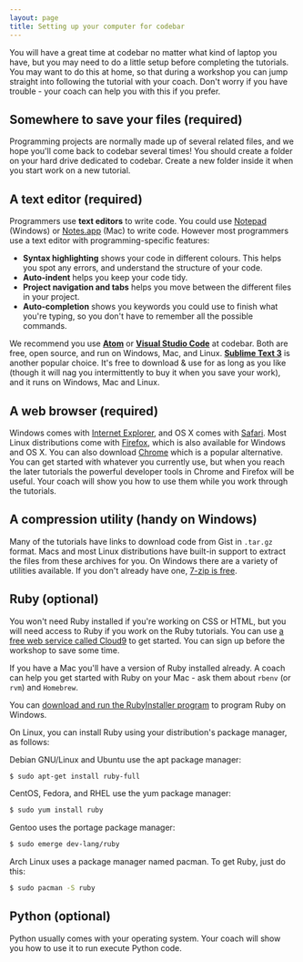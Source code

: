 ```yaml
---
layout: page
title: Setting up your computer for codebar
---
```


You will have a great time at codebar no matter what kind of laptop you have, but you may need to do a little setup before completing the tutorials. You may want to do this at home, so that during a workshop you can jump straight into following the tutorial with your coach. Don't worry if you have trouble - your coach can help you with this if you prefer.


## Somewhere to save your files (required)

Programming projects are normally made up of several related files, and we hope you'll come back to codebar several times! You should create a folder on your hard drive dedicated to codebar. Create a new folder inside it when you start work on a new tutorial.


## A text editor (required)

Programmers use **text editors** to write code. You could use [Notepad](https://en.wikipedia.org/wiki/Notepad_%28software%29) (Windows) or [Notes.app](https://en.wikipedia.org/wiki/Notes_%28application%29) (Mac) to write code. However most programmers use a text editor with programming-specific features:

- **Syntax highlighting** shows your code in different colours. This helps you spot any errors, and understand the structure of your code.
- **Auto-indent** helps you keep your code tidy.
- **Project navigation and tabs** helps you move between the different files in your project.
- **Auto-completion** shows you keywords you could use to finish what you're typing, so you don't have to remember all the possible commands.

We recommend you use **[Atom](https://atom.io/)** or **[Visual Studio Code](https://code.visualstudio.com/)** at codebar. Both are free, open source, and run on Windows, Mac, and Linux. **[Sublime Text 3](http://www.sublimetext.com/)** is another popular choice. It's free to download & use for as long as you like (though it will nag you intermittently to buy it when you save your work), and it runs on Windows, Mac and Linux.


## A web browser (required)

Windows comes with [Internet Explorer](https://windows.microsoft.com/en-us/internet-explorer/), and OS X comes with [Safari](https://www.apple.com/uk/safari/). Most Linux distributions come with [Firefox](https://www.mozilla.org/en-US/firefox/), which is also available for Windows and OS X. You can also download [Chrome](https://www.google.com/chrome/) which is a popular alternative. You can get started with whatever you currently use, but when you reach the later tutorials the powerful developer tools in Chrome and Firefox will be useful. Your coach will show you how to use them while you work through the tutorials.

## A compression utility (handy on Windows)

Many of the tutorials have links to download code from Gist in `.tar.gz` format. Macs and most Linux distributions have built-in support to extract the files from these archives for you. On Windows there are a variety of utilities available. If you don't already have one, [7-zip is free](http://www.7-zip.org/).

## Ruby (optional)

You won't need Ruby installed if you're working on CSS or HTML, but you will need access to Ruby if you work on the Ruby tutorials. You can use [a free web service called Cloud9](https://c9.io/) to get started. You can sign up before the workshop to save some time.

If you have a Mac you'll have a version of Ruby installed already. A coach can help you get started with Ruby on your Mac - ask them about `rbenv` (or `rvm`) and `Homebrew`.

You can [download and run the RubyInstaller program](http://rubyinstaller.org/) to program Ruby on Windows.

On Linux, you can install Ruby using your distribution's package manager, as follows:

Debian GNU/Linux and Ubuntu use the apt package manager:

```bash
$ sudo apt-get install ruby-full
```

CentOS, Fedora, and RHEL use the yum package manager:

```bash
$ sudo yum install ruby
```

Gentoo uses the portage package manager:

```bash
$ sudo emerge dev-lang/ruby
```

Arch Linux uses a package manager named pacman. To get Ruby, just do this:

```bash
$ sudo pacman -S ruby
```

## Python (optional)

Python usually comes with your operating system. Your coach will show you how to use it to run execute Python code.
